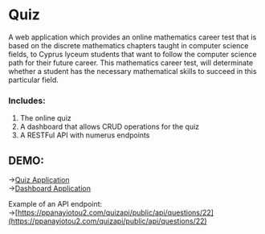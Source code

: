 # Quiz
A web application which provides an online mathematics career test that is based on the discrete
mathematics chapters taught in computer science fields, to Cyprus lyceum
students that want to follow the computer science path for their future career. This mathematics career test, will determinate whether a 
student has the necessary mathematical skills
to succeed in this particular field.

### Includes:
1. The online quiz
2. A dashboard that allows CRUD operations for the quiz
3. A RESTFul API with numerus endpoints

## DEMO:
->[Quiz Application](https://ppanayiotou2.com)<br/>
->[Dashboard Application](https://ppanayiotou2.com/dashboard/view-questions.php)

Example of an API endpoint:<br/> 
->[https://ppanayiotou2.com/quizapi/public/api/questions/22](https://ppanayiotou2.com/quizapi/public/api/questions/22)
